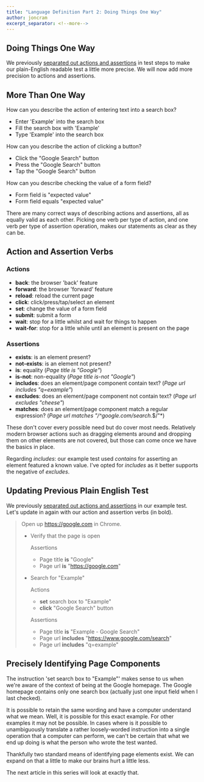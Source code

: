 ```yaml
---
title: "Language Definition Part 2: Doing Things One Way"
author: joncram
excerpt_separator: <!--more-->
---
```


## Doing Things One Way

We previously [separated out actions and assertions](/language-definition-part-one/#actions-come-before-assertions)
in test steps to make our plain-English readable test a little more precise. We will now add more precision to actions 
and assertions.

<!--more-->

## More Than One Way

How can you describe the action of entering text into a search box?

* Enter 'Example' into the search box
* Fill the search box with 'Example'
* Type 'Example' into the search box

How can you describe the action of clicking a button?

* Click the "Google Search" button
* Press the "Google Search" button
* Tap the "Google Search" button

How can you describe checking the value of a form field?

* Form field is "expected value"
* Form field equals "expected value"

There are many correct ways of describing actions and assertions, all as equally valid as each other. Picking one verb 
per type of action, and one verb per type of assertion operation, makes our statements as clear as they can be.

## Action and Assertion Verbs

### Actions

* **back**: the browser 'back' feature
* **forward**: the browser 'forward' feature
* **reload**: reload the current page
* **click**: click/press/tap/select an element
* **set**: change the value of a form field
* **submit**: submit a form
* **wait**: stop for a little whilst and wait for things to happen
* **wait-for**: stop for a little while until an element is present on the page

### Assertions

* **exists**: is an element present?
* **not-exists**: is an element not present?
* **is**: equality (*Page title is "Google"*)
* **is-not**: non-equality (*Page title is-not "Google"*)
* **includes**: does an element/page component contain text? (*Page url includes "q=example"*)
* **excludes**: does an element/page component not contain text? (*Page url excludes "cheese"*)
* **matches**: does an element/page component match a regular expression? (*Page url matches "/^google\.com\/search.*$/"*)

These don't cover every possible need but do cover most needs. Relatively modern browser actions such as dragging 
elements around and dropping them on other elements are not covered, but those can come once we have the basics in
place.

Regarding *includes*: our example test used *contains* for asserting an element featured a known value. I've opted
for *includes* as it better supports the negative of *excludes*.

## Updating Previous Plain English Test

We previously [separated out actions and assertions](/language-definition-part-one/#actions-come-before-assertions)
in our example test. Let's update in again with our action and assertion verbs (in bold).

> Open up https://google.com in Chrome.
>
> * Verify that the page is open
>
>   Assertions
>   * Page title **is** "Google"
>   * Page url **is** "https://google.com"
>
> * Search for "Example"
>
>   Actions
>   * **set** search box to "Example"
>   * **click** "Google Search" button
>
>   Assertions
>   * Page title **is** "Example - Google Search"
>   * Page url **includes** "https://www.google.com/search"
>   * Page url **includes** "q=example"

## Precisely Identifying Page Components

The instruction 'set search box to "Example"' makes sense to us when we're aware of the context of being at the Google
homepage. The Google homepage contains only one search box (actually just one input field when I last checked).

It is possible to retain the same wording and have a computer understand what we mean. Well, it is possible for this
exact example. For other examples it may not be possible. In cases where is it possible to unambiguously translate
a rather loosely-worded instruction into a single operation that a computer can perform, we can't be certain
that what we end up doing is what the person who wrote the test wanted.

Thankfully two standard means of identifying page elements exist. We can expand on that a little to make our brains 
hurt a little less.

The next article in this series will look at exactly that.